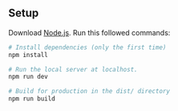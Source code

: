 ## Setup
Download [Node.js](https://nodejs.org/en/download/).
Run this followed commands:

``` bash
# Install dependencies (only the first time)
npm install

# Run the local server at localhost.
npm run dev

# Build for production in the dist/ directory
npm run build
```
